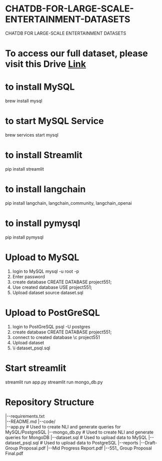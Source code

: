 # CHATDB-FOR-LARGE-SCALE-ENTERTAINMENT-DATASETS
CHATDB FOR LARGE-SCALE ENTERTAINMENT DATASETS

# To access our full dataset, please visit this Drive [Link](https://drive.google.com/drive/folders/1z1rtXkZ8yUWFPUhPlxfFKT2U-K7_RcWU?usp=drive_link)

# to install MySQL
brew install mysql

# to start MySQL Service
brew services start mysql

# to install Streamlit
pip install streamlit

# to install langchain
pip install langchain, langchain_community, langchain_openai

# to install pymysql
pip install pymysql


# Upload to MySQL
1. login to MySQL
  mysql -u root -p
2. Enter password
3. create database
   CREATE DATABASE project551;
4. Use created database
   USE project551;
5. Upload dataset
   source dataset.sql

# Upload to PostGreSQL
1. login to PostGreSQL
  psql -U postgres
2. create database
   CREATE DATABASE project551;
3. connect to created database
   \c project551
4. Upload dataset
5. \i dataset_psql.sql

# Start streamlit
streamlit run app.py
streamlit run mongo_db.py

# Repository Structure 
|--requirements.txt  
|--README.md 
|--code/  
	|--app.py # Used to create NLI and generate queries for MySQL/PostgreSQL
  |--mongo_db.py  # Used to create NLI and generate queries for MongoDB
  |--dataset.sql   # Used to upload data to MySQL
  |--dataset_psql.sql  # Used to upload data to PostgreSQL
|--reports
	|--Draft- Group Proposal.pdf 
	|--Mid Progress Report.pdf
	|--551_ Group Proposal Final.pdf

